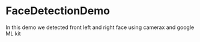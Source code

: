 # FaceDetectionDemo
In this demo we detected front left and right face using camerax and google ML kit
